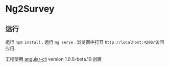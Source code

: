 

# Ng2Survey

## 运行
运行 `npm install` . 
运行 `ng serve` . 浏览器中打开 `http://localhost:4200/`访问应用. 
 
工程使用 [angular-cli](https://github.com/angular/angular-cli) version 1.0.0-beta.10.创建

 
